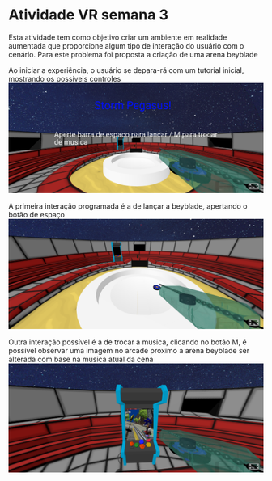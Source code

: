 # Atividade VR semana 3
Esta atividade tem como objetivo criar um ambiente em realidade aumentada que proporcione algum tipo de interação do usuário com o cenário. Para este problema foi proposta a criação de uma arena beyblade

Ao iniciar a experiência, o usuário se depara-rá com um tutorial inicial, mostrando os possíveis controles
<img src="./img/start.png">

A primeira interação programada é a de lançar a beyblade, apertando o botão de espaço
<img src="./img/play.png">

Outra interação possível é a de trocar a musica, clicando no botão M, é possível observar uma imagem no arcade proximo a arena beyblade ser
alterada com base na musica atual da cena 
<img src="./img/song.png">